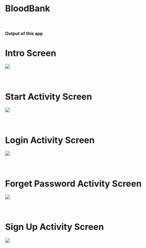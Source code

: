 # BloodBank
<br>
<h4>Output of this app</h4>
<h1>Intro Screen</h1>
<img src="https://github.com/Iamdheeraj21/BloodBank/blob/master/Blood%20bank/Screenshot_2022-01-01-18-45-15-513.jpeg"/>
<br>
<br>
<br>
<h1>Start Activity Screen</h1>
<img src="https://github.com/Iamdheeraj21/BloodBank/blob/master/Blood%20bank/Screenshot_2022-01-01-18-46-24-280.jpeg"/>
<br>
<br>
<br>
<h1>Login Activity Screen</h1>
<img src="https://github.com/Iamdheeraj21/BloodBank/blob/master/Blood%20bank/Screenshot_2022-01-01-18-46-44-878.jpeg"/>
<br>
<br>
<br>
<h1>Forget Password Activity Screen</h1>
<img src="https://github.com/Iamdheeraj21/BloodBank/blob/master/Blood%20bank/Screenshot_2022-01-01-18-46-55-865.jpeg"/>
<br>
<br>
<br>
<h1>Sign Up Activity Screen</h1>
<img src="https://github.com/Iamdheeraj21/BloodBank/blob/master/Blood%20bank/LongScreenshot_2022-01-01-18-47-31.png"/>
<br>
